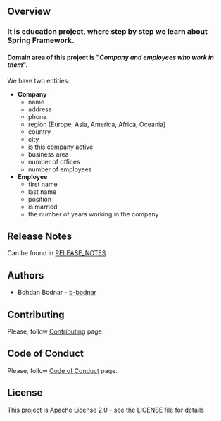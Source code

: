 ## Overview

### It is education project, where step by step we learn about Spring Framework.

#### Domain area of this project is "_Company and employees who work in them_".

We have two entities:

- **Company**
    - name
    - address
    - phone
    - region (Europe, Asia, America, Africa, Oceania)
    - country
    - city
    - is this company active
    - business area
    - number of offices
    - number of employees
- **Employee**
    - first name
    - last name
    - position
    - is married
    - the number of years working in the company

## Release Notes

Can be found in [RELEASE_NOTES](RELEASE_NOTES.md).

## Authors

* Bohdan Bodnar - [b-bodnar](https://github.com/b-bodnar)

## Contributing

Please, follow [Contributing](CONTRIBUTING.md) page.

## Code of Conduct

Please, follow [Code of Conduct](CODE_OF_CONDUCT.md) page.

## License

This project is Apache License 2.0 - see the [LICENSE](LICENSE) file for details
